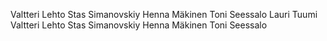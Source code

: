 Valtteri Lehto
Stas Simanovskiy
Henna Mäkinen
Toni Seessalo
Lauri Tuumi
Valtteri Lehto
Stas Simanovskiy
Henna Mäkinen
Toni Seessalo
